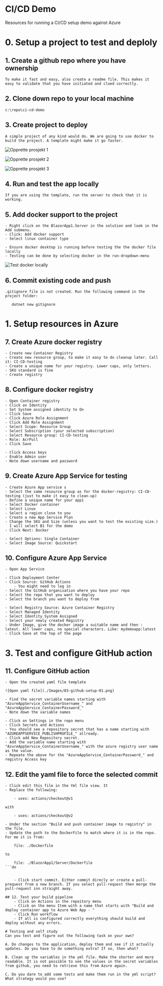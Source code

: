 # CI/CD Demo
Resources for running a CI/CD setup demo against Azure


# 0. Setup a project to test and deploly

## 1. Create a github repo where you have ownership
    To make it fast and easy, also create a readme file. This makes it easy to validate that you have initiated and cloed correctly. 

## 2. Clone down repo to your local machine
    c:\repo\ci-cd-demo

## 3. Create project to deploy
    A simple project of any kind would do. We are going to use docker to build the project. A template might make it go faster. 

![Opprette prosjekt 1](/Images/01-create-project-01.jpg)

![Opprette prosjekt 2](/Images/01-create-project-02.jpg)

![Opprette prosjekt 3](/Images/01-create-project-03.jpg)


## 4. Run and test the app locally
    If you are using the template, run the server to check that it is working. 

## 5. Add docker support to the project
    - Right click on the BlazorApp1.Server in the solution and look in the Add submenu.
    - Click: Add docker support
    - Select linux container type
    
    - Ensure docker desktop is running before testing the the docker file locally
    - Testing can be done by selecting docker in the run-dropdown-menu

![Test docker locally](/Images/02-testing-docker-01.jpg)


## 6. Commit existing code and push
    .gitignore file is not created. Run the following command in the project folder:   
```
   dotnet new gitignore
```

# 1. Setup resources in Azure 

## 7. Create Azure docker registry
    - Create new Container Registry
    - Create new resource group, to make it easy to do cleanup later. Call it: CI-CD-testing
    - Create a unique name for your registry. Lower caps, only letters. 
    - SKU standard is fine
    - Create registry

## 8. Configure docker registry
    - Open Container registry
    - Click on Identity
    - Set System assigned identity to On
    - Click Save
    - Click Azure Role Assignment
    - Click Add Role Assignment
    - Select Scope: Resource Group
    - Select Subscription (your selected subscription)
    - Select Resource group: CI-CD-testing
    - Role: AcrPull
    - Click Save

    - Click Access keys
    - Enable Admin user
    - Note down username and password


## 9. Create Azure App Service for testing
    - Create Azure App service s
    - Select the same resource group as for the docker-registry: CI-CD-testing (just to make it easy to clean-up)
    - Define a unique name for your app1
    - Select Docker container
    - Select Linux
    - Select a region close to you
    - Create a new App Service Plan
    - Change the SKU and Size (unless you want to test the existing size.)
      I will select B1 for the demo
    - Click Next: Docker

    - Select Options: Single Container
    - Select Image Source: Quickstart


## 10. Configure Azure App Service
    - Open App Service
    
    - Click Deployment Center
    - Click Source: GitHub Actions
        - You might need to log in
    - Select the GitHub organisation where you have your repo
    - Select the repo that you want to deploy
    - Select the branch you want to deploy from
    
    - Select Registry Source: Azure Container Registry
    - Select Managed Identity
    - Select Identity System Assigned
    - Select your newly created Registry
    - Under Image, give the docker image a suitable name and then : latest. All lower caps, no special characters. Like: mydemoapp:latest
    - Click Save at the top of the page


# 3. Test and configure GitHub action

## 11. Configure GitHub action 
    - Open the created yaml file template

    ![Open yaml file](./Images/03-github-setup-01.png)

    - Find the secret variable names starting with "AzureAppService_ContainerUsername_" and "AzureAppService_ContainerPassword_"
    - Note down the variable names
    
    - Click on Settings in the repo menu
    - Click Secrets and Actions
    - You should see a repository secret that has a name starting with "AZUREAPPSERVICE_PUBLISHPROFILE_" allready. 
    - Click add New Repository secret. 
    - Add the variable name starting with "AzureAppService_ContainerUsername_" with the azure registry user name as the value. 
    - Repeate the above for the "AzureAppService_ContainerPassword_" and registry Access key


## 12. Edit the yaml file to force the selected commit
    - Click edit this file in the Yml file view. It
    - Replace the following:

```
    - uses: actions/checkout@v1
```

    with

```
    - uses: actions/checkout@v2 
```

    - Under the section "Build and push container image to registry" in the file. 
    - Update the path to the DockerFile to match where it is in the repo. For me it is from: 


```
    file: ./Dockerfile
```

    to

```
    file: ./BlazorApp1/Server/Dockerfile
```do
    

    - Click start commit. Either commit direcly or create a pull-prequest from a new branch. If you select pull-request then merge the pull-request inn straight away. 

## 12. Test your build pipeline
    - Click on Actions in the repoitory menu
    - Click on the menu Item with a name that starts with "Build and deploy container app to Azure Web App - "
    - Click Run workflow
    - If all is configured correctly everything should build and deploy without any errors. 

# Testing and self study
Can you test and figure out the following task on your own?

A. Do changes to the application, deploy them and see if it actually updates. Do you have to do something extra? If so, then what?

B. Clean up the variables in the yml file. Make the shorter and more readable. It is not possible to see the values in the secret variables from github, you need to retrieve this from Azure again. 

C. Do you dare to add some tests and make them run in the yml script? What strategy would you use?


